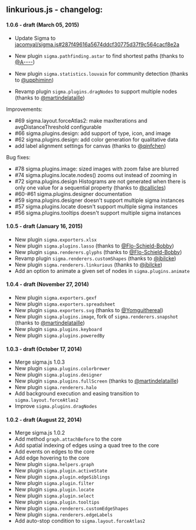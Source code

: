 ## linkurious.js - changelog:

#### 1.0.6 - draft (March 05, 2015)

  - Update Sigma to [jacomyal/sigma.js#287f49616a5674ddcf30775d37f9c564cacf8e2a](https://github.com/jacomyal/sigma.js/commit/287f49616a5674ddcf30775d37f9c564cacf8e2a)

  - New plugin `sigma.pathfinding.astar` to find shortest paths (thanks to [@A----](https://github.com/A----))
  - New plugin `sigma.statistics.louvain` for community detection (thanks to [@upphiminn](https://github.com/upphiminn))
  - Revamp plugin `sigma.plugins.dragNodes` to support multiple nodes (thanks to [@martindelataille](https://github.com/martindelataille))

Improvements:

  - #69 sigma.layout.forceAtlas2: make maxIterations and avgDistanceThreshold configurable
  - #66 sigma.plugins.design: add support of type, icon, and image
  - #62 sigma.plugins.design: add color generation for qualitative data
  - add label alignment settings for canvas (thanks to [@qinfchen](https://github.com/qinfchen))

Bug fixes:

  - #78 sigma.plugins.image: sized images with zoom false are blurred
  - #74 sigma.plugins.locate.nodes() zooms out instead of zooming in
  - #72 sigma.plugins.design Histograms are not generated when there is only one value for a sequential property (thanks to [@callicles](https://github.com/callicles))
  - #60-#61 sigma.plugins.designer documentation
  - #59 sigma.plugins.designer doesn't support multiple sigma instances
  - #57 sigma.plugins.locate doesn't support multiple sigma instances
  - #56 sigma.plugins.tooltips doesn't support multiple sigma instances

#### 1.0.5 - draft (January 16, 2015)

  - New plugin `sigma.exporters.xlsx`
  - New plugin `sigma.plugins.lasso` (thanks to [@Flo-Schield-Bobby](https://github.com/Flo-Schield-Bobby))
  - New plugin `sigma.renderers.glyphs` (thanks to [@Flo-Schield-Bobby](https://github.com/Flo-Schield-Bobby))
  - Revamp plugin `sigma.renderers.customShapes` (thanks to [@jbilcke](https://github.com/jbilcke))
  - New plugin `sigma.renderers.linkurious` (thanks to [@jbilcke](https://github.com/jbilcke))
  - Add an option to animate a given set of nodes in `sigma.plugins.animate`

#### 1.0.4 - draft (November 27, 2014)

  - New plugin `sigma.exporters.gexf`
  - New plugin `sigma.exporters.spreadsheet`
  - New plugin `sigma.exporters.svg` (thanks to [@Yomguithereal](https://github.com/Yomguithereal))
  - New plugin `sigma.plugins.image`, fork of `sigma.renderers.snapshot` (thanks to [@martindelataille](https://github.com/martindelataille))
  - New plugin `sigma.plugins.keyboard`
  - New plugin `sigma.plugins.poweredBy`


#### 1.0.3 - draft (October 17, 2014)

  - Merge sigma.js 1.0.3
  - New plugin `sigma.plugins.colorbrewer`
  - New plugin `sigma.plugins.designer`
  - New plugin `sigma.plugins.fullScreen` (thanks to [@martindelataille](https://github.com/martindelataille))
  - New plugin `sigma.renderers.halo`
  - Add background execution and easing transition to `sigma.layout.forceAtlas2`
  - Improve `sigma.plugins.dragNodes`

#### 1.0.2 - draft (August 22, 2014)

  - Merge sigma.js 1.0.2
  - Add method `graph.attachBefore` to the core
  - Add spatial indexing of edges using a quad tree to the core
  - Add events on edges to the core
  - Add edge hovering to the core
  - New plugin `sigma.helpers.graph`
  - New plugin `sigma.plugin.activeState`
  - New plugin `sigma.plugin.edgeSiblings`
  - New plugin `sigma.plugin.filter`
  - New plugin `sigma.plugin.locate`
  - New plugin `sigma.plugin.select`
  - New plugin `sigma.plugin.tooltips`
  - New plugin `sigma.renderers.customEdgeShapes`
  - New plugin `sigma.renderers.edgeLabels`
  - Add auto-stop condition to `sigma.layout.forceAtlas2`
